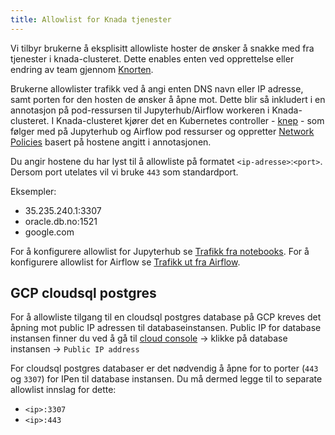 ```yaml
---
title: Allowlist for Knada tjenester
---
```


Vi tilbyr brukerne å eksplisitt allowliste hoster de ønsker å snakke med fra tjenester i knada-clusteret. 
Dette enables enten ved opprettelse eller endring av team gjennom [Knorten](https://knorten.knada.io).

Brukerne allowlister trafikk ved å angi enten DNS navn eller IP adresse, samt porten for den hosten de ønsker å åpne mot. 
Dette blir så inkludert i en annotasjon på pod-ressursen til Jupyterhub/Airflow workeren i Knada-clusteret.
I Knada-clusteret kjører det en Kubernetes controller - [knep](https://github.com/navikt/knep) - som følger med på Jupyterhub og Airflow pod ressurser og oppretter [Network Policies](https://kubernetes.io/docs/concepts/services-networking/network-policies/) basert på hostene angitt i annotasjonen.

Du angir hostene du har lyst til å allowliste på formatet `<ip-adresse>`:`<port>`.
Dersom port utelates vil vi bruke `443` som standardport.

Eksempler:

- 35.235.240.1:3307
- oracle.db.no:1521
- google.com

For å konfigurere allowlist for Jupyterhub se [Trafikk fra notebooks](./notebook/knada-notebook.md#trafikk-fra-notebooks).
For å konfigurere allowlist for Airflow se [Trafikk ut fra Airflow](./airflow/knada-airflow.md#trafikk-ut-fra-airflow).

## GCP cloudsql postgres
For å allowliste tilgang til en cloudsql postgres database på GCP kreves det åpning mot public IP adressen til databaseinstansen.
Public IP for database instansen finner du ved å gå til [cloud console](https://console.cloud.google.com/sql/instances) -> klikke på database instansen -> `Public IP address`

For cloudsql postgres databaser er det nødvendig å åpne for to porter (`443` og `3307`) for IPen til database instansen.
Du må dermed legge til to separate allowlist innslag for dette:

- `<ip>:3307`
- `<ip>:443`